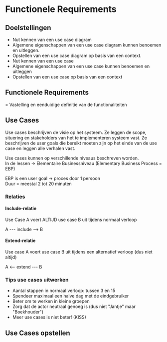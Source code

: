 # Functionele Requirements

## Doelstellingen

- Nut kennen van een use case diagram
- Algemene eigenschappen van een use case diagram kunnen benoemen en uitleggen.
- Opstellen van een use case diagram op basis van een context.
- Nut kennen van een use case
- Algemene eigenschappen van een use case kunnen benoemen en uitleggen
- Opstellen van een use case op basis van een context

## Functionele Requirements

= Vastelling en eenduidige definitie van de functionaliteiten

## Use Cases

Use cases beschrijven de visie op het systeem. Ze leggen de scope, situering en stakeholders van het te implementeren systeem vast. Ze beschrijven de user goals die bereikt moeten zijn op het einde van de use case en leggen alle verhalen vast.

Use cases kunnen op verschillende niveaus beschreven worden. <br>
In de lessen -> Elementaire Businessniveau (Elementary Business Process = EBP)

EBP is een user goal -> proces door 1 persoon <br>
Duur = meestal 2 tot 20 minuten

### Relaties

#### Include-relatie

Use Case A voert ALTIJD use case B uit tijdens normaal verloop

A --- include --> B

#### Extend-relatie

Use case A voert use case B uit tijdens een alternatief verloop (dus niet altijd)

A <-- extend --- B

### Tips use cases uitwerken

- Aantal stappen in normaal verloop: tussen 3 en 15
- Spendeer maximaal een halve dag met de eindgebruiker
- Beter om te werken in kleine groepen
- Zorg dat de actor neutraal genoeg is (dus niet "Jantje" maar "Boekhouder")
- Meer use cases is niet beter! (KISS)

## Use Cases opstellen
